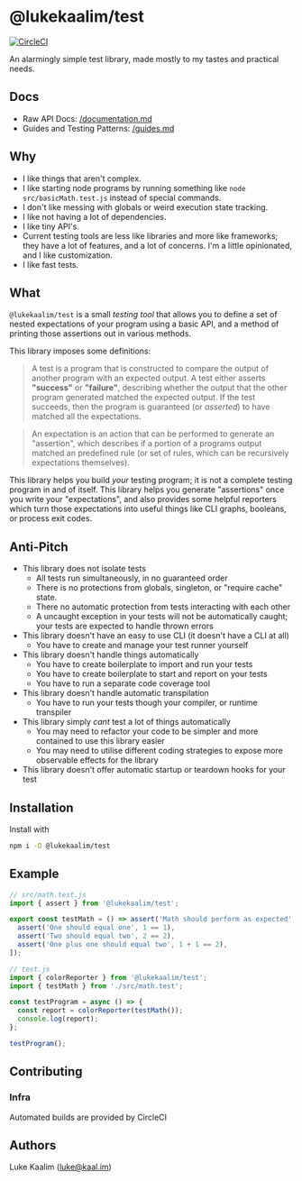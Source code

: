 # @lukekaalim/test
[![CircleCI](https://img.shields.io/circleci/build/github/lukekaalim/test)](https://circleci.com/gh/lukekaalim/test)

An alarmingly simple test library, made mostly to my tastes and practical needs.

## Docs
- Raw API Docs: 
[/documentation.md](/documentation.md)
- Guides and Testing Patterns:
[/guides.md](/guides.md)

## Why
- I like things that aren't complex.
- I like starting node programs by running something like `node src/basicMath.test.js` instead of special commands.
- I don't like messing with globals or weird execution state tracking.
- I like not having a lot of dependencies.
- I like tiny API's.
- Current testing tools are less like libraries and more like frameworks; they have a lot of features, and a lot of concerns. I'm a little opinionated, and I like customization.
- I like fast tests.

## What

`@lukekaalim/test` is a small _testing tool_ that allows you to define a set of nested expectations of your program using a basic API, and a method of printing those assertions out in various methods.

This library imposes some definitions:
> A test is a program that is constructed to compare the output of another program with an expected output. A test either asserts **"success"** or **"failure"**, describing whether the output that the other program generated matched the expected output. If the test succeeds, then the program is guaranteed (or _asserted_) to have matched all the expectations.

> An expectation is an action that can be performed to generate an "assertion", which describes if a portion of a programs output matched an predefined rule (or set of rules, which can be recursively expectations themselves).

This library helps you build _your_ testing program; it is not a complete testing program in and of itself. This library helps you generate "assertions" once you write your "expectations", and also provides some helpful reporters which turn those expectations into useful things like CLI graphs, booleans, or process exit codes.

## Anti-Pitch

- This library does not isolate tests
  - All tests run simultaneously, in no guaranteed order
  - There is no protections from globals, singleton, or "require cache" state.
  - There no automatic protection from tests interacting with each other
  - A uncaught exception in your tests will not be automatically caught; your tests are expected to handle thrown errors
- This library doesn't have an easy to use CLI (it doesn't have a CLI at all)
  - You have to create and manage your test runner yourself
- This library doesn't handle things automatically
  - You have to create boilerplate to import and run your tests
  - You have to create boilerplate to start and report on your tests
  - You have to run a separate code coverage tool
- This library doesn't handle automatic transpilation
  - You have to run your tests though your compiler, or runtime transpiler
- This library simply _cant_ test a lot of things automatically
  - You may need to refactor your code to be simpler and more contained to use this library easier
  - You may need to utilise different coding strategies to expose more observable effects for the library
- This library doesn't offer automatic startup or teardown hooks for your test

## Installation
Install with
```bash
npm i -D @lukekaalim/test
```

## Example

```javascript
// src/math.test.js
import { assert } from '@lukekaalim/test';

export const testMath = () => assert('Math should perform as expected', [
  assert('One should equal one', 1 == 1),
  assert('Two should equal two', 2 == 2),
  assert('One plus one should equal two', 1 + 1 == 2),
]);
```
```javascript
// test.js
import { colorReporter } from '@lukekaalim/test';
import { testMath } from './src/math.test';

const testProgram = async () => {
  const report = colorReporter(testMath());
  console.log(report);
};

testProgram();
```

## Contributing

### Infra
Automated builds are provided by CircleCI

## Authors
Luke Kaalim (luke@kaal.im)